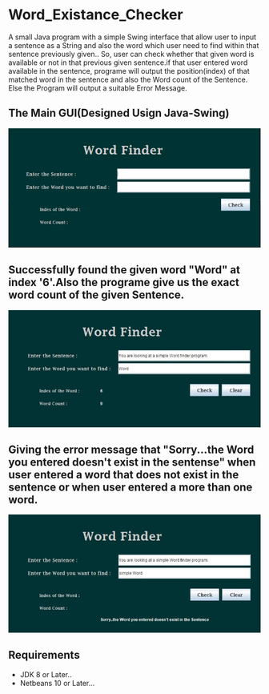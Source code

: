 # Word_Existance_Checker
A small Java program with a simple Swing interface that allow user to input  a sentence as a String  and also the word which user need to  find within that sentence previously given.. So, user can check whether that given word is available or not in that previous given sentence.if that user entered word available in the sentence, programe will output the position(index) of that matched word in the sentence and also the Word count of the Sentence. Else the Program will output a suitable Error Message. 

## The Main GUI(Designed Usign Java-Swing)

![MainGUI!](Interface_image.PNG)

## Successfully found the given word "Word" at index '6'.Also the programe give us the exact word count of the given Sentence.

![MainGUI!](Success.JPG)

## Giving the error message that "Sorry...the Word you entered doesn't exist in the sentense" when user entered a word that does not exist in the sentence or when user entered a more than one word.

![MainGUI!](Unsuccess.JPG)

## Requirements

* JDK 8 or Later..
* Netbeans 10 or Later...
